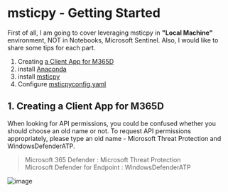 # msticpy - Getting Started
First of all, I am going to cover leveraging msticpy in **"Local Machine"** environment, NOT in Notebooks, Microsoft Sentinel.
Also, I would like to share some tips for each part.
1. Creating [a Client App for M365D](https://learn.microsoft.com/en-us/microsoft-365/security/defender-endpoint/exposed-apis-create-app-webapp?view=o365-worldwide)
2. install [Anaconda](https://www.anaconda.com/)
3. install [msticpy](https://github.com/microsoft/msticpy)
4. Configure [msticpyconfig.yaml](https://learn.microsoft.com/en-us/azure/sentinel/notebooks-msticpy-advanced?tabs=windows#set-an-environment-variable-for-your-msticpyconfigyaml-file)

## 1. Creating a Client App for M365D
When looking for API permissions, you could be confused whether you should choose an old name or not. To request API permissions appropriately, please type an old name - Microsoft Threat Protection and WindowsDefenderATP.
> Microsoft 365 Defender : Microsoft Threat Protection <br>
Microsoft Defender for Endpoint : WindowsDefenderATP

![image](https://user-images.githubusercontent.com/120234772/219311297-c5d520d0-0d77-40be-bf7a-28d5c47e0ab5.png)

